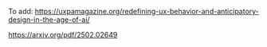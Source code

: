 To add: 
https://uxpamagazine.org/redefining-ux-behavior-and-anticipatory-design-in-the-age-of-ai/

https://arxiv.org/pdf/2502.02649
